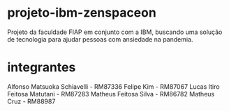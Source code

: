 # projeto-ibm-zenspaceon
Projeto da faculdade FIAP em conjunto com a IBM, buscando uma solução de tecnologia para ajudar pessoas com ansiedade na pandemia.


# integrantes

Alfonso Matsuoka Schiavelli - RM87336
Felipe Kim - RM87067
Lucas Itiro Feitosa Matutani - RM87283
Matheus Feitosa Silva - RM86782
Matheus Cruz - RM88987
